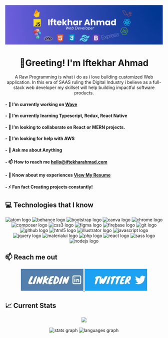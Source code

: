 <img src='./images/banner.gif'>

<h1 align='center'>👋Greeting! I'm Iftekhar Ahmad</h1>
<p align='center'>A Raw Programming is what i do as i love building customized Web application. In this era of SAAS ruling the Digital Industry i believe as a full-stack web developer my skillset will help building impactful software products.</p>

#### - 🔭 I’m currently working on **[Wave](https://github.com/iftekhs/wave)**

####

#### - 🌱 I’m currently learning **Typescript, Redux, React Native**

####

#### - 👯 I’m looking to collaborate on **React or MERN projects.**

####

#### - 🤝 I’m looking for help with **AWS**

####

#### - 💬 Ask me about **Anything**

####

#### - 📫 How to reach me **hello@iftekharahmad.com**

####

#### - 📄 Know about my experiences [View My Resume](https://drive.google.com/file/d/1sfsB0hi5xcpZfHG2FY1L5wtlfTO3LTPw/view?usp=sharing)

####

#### - ⚡ Fun fact **Creating projects constantly!**

<!-- <p align="left"> <a href="https://twitter.com/iftekhs" target="blank"><img src="https://img.shields.io/twitter/follow/iftekhs?logo=twitter&style=for-the-badge" alt="iftekhs" /></a> </p> -->

## :computer: Technologies that I know

<div align="center">
  <img src="https://cdn.jsdelivr.net/gh/devicons/devicon/icons/atom/atom-original.svg" height="40" width="52" alt="atom logo"  />
  <img src="https://cdn.jsdelivr.net/gh/devicons/devicon/icons/behance/behance-original.svg" height="40" width="52" alt="behance logo"  />
  <img src="https://cdn.jsdelivr.net/gh/devicons/devicon/icons/bootstrap/bootstrap-original.svg" height="40" width="52" alt="bootstrap logo"  />
  <img src="https://cdn.jsdelivr.net/gh/devicons/devicon/icons/canva/canva-original.svg" height="40" width="52" alt="canva logo"  />
  <img src="https://cdn.jsdelivr.net/gh/devicons/devicon/icons/chrome/chrome-original.svg" height="40" width="52" alt="chrome logo"  />
  <img src="https://cdn.jsdelivr.net/gh/devicons/devicon/icons/composer/composer-original.svg" height="40" width="52" alt="composer logo"  />
  <img src="https://cdn.jsdelivr.net/gh/devicons/devicon/icons/css3/css3-original.svg" height="40" width="52" alt="css3 logo"  />
  <img src="https://cdn.jsdelivr.net/gh/devicons/devicon/icons/figma/figma-original.svg" height="40" width="52" alt="figma logo"  />
  <img src="https://cdn.jsdelivr.net/gh/devicons/devicon/icons/firebase/firebase-plain.svg" height="40" width="52" alt="firebase logo"  />
  <img src="https://cdn.jsdelivr.net/gh/devicons/devicon/icons/git/git-original.svg" height="40" width="52" alt="git logo"  />
  <img src="https://cdn.jsdelivr.net/gh/devicons/devicon/icons/github/github-original.svg" height="40" width="52" alt="github logo"  />
  <img src="https://cdn.jsdelivr.net/gh/devicons/devicon/icons/html5/html5-original.svg" height="40" width="52" alt="html5 logo"  />
  <img src="https://cdn.jsdelivr.net/gh/devicons/devicon/icons/illustrator/illustrator-plain.svg" height="40" width="52" alt="illustrator logo"  />
  <img src="https://cdn.jsdelivr.net/gh/devicons/devicon/icons/javascript/javascript-original.svg" height="40" width="52" alt="javascript logo"  />
  <img src="https://cdn.jsdelivr.net/gh/devicons/devicon/icons/jquery/jquery-original.svg" height="40" width="52" alt="jquery logo"  />
  <img src="https://cdn.jsdelivr.net/gh/devicons/devicon/icons/materialui/materialui-original.svg" height="40" width="52" alt="materialui logo"  />
  <img src="https://cdn.jsdelivr.net/gh/devicons/devicon/icons/php/php-original.svg" height="40" width="52" alt="php logo"  />
  <img src="https://cdn.jsdelivr.net/gh/devicons/devicon/icons/react/react-original.svg" height="40" width="52" alt="react logo"  />
  <img src="https://cdn.jsdelivr.net/gh/devicons/devicon/icons/sass/sass-original.svg" height="40" width="52" alt="sass logo"  />
  <img src="https://cdn.jsdelivr.net/gh/devicons/devicon/icons/nodejs/nodejs-original.svg" height="40" width="52" alt="nodejs logo"  />
</div>

## :mailbox: Reach me out

<p align='center'>
  <a href='https://linkedin.com/in/iftekhs'> 
    <img src='./images/LinkedIn.jpg'>
  </a>
  <a href='https://twitter.com/iftekhs'> 
    <img src='./images/twitter.jpg'>
  </a>
</p>

## :chart_with_upwards_trend: Current Stats

<p align="center">
  <img width="60%" src="https://github-readme-streak-stats.herokuapp.com/?user=iftekhs&background=0D1117&sideNums=FFFFFF&sideLabels=9A9A9A&currStreakNum=FB8C00&dates=6E6E6E" />
</p>

<div align="center">
  <img src="https://github-readme-stats.vercel.app/api?hide_title=false&hide_rank=false&show_icons=true&include_all_commits=true&count_private=true&disable_animations=false&theme=dracula&locale=en&hide_border=false&username=iftekhs" height="150" alt="stats graph"  />
  <img src="https://github-readme-stats.vercel.app/api/top-langs?locale=en&hide_title=false&layout=compact&card_width=320&langs_count=5&theme=dracula&hide_border=false&username=iftekhs" height="150" alt="languages graph"  />
</div>
